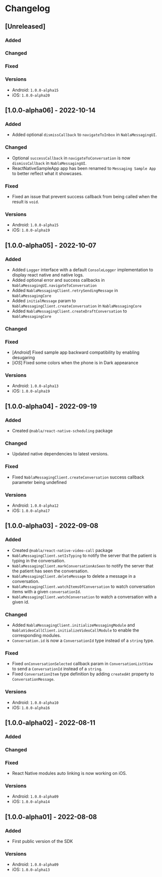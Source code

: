 # Changelog

## [Unreleased]

### Added

### Changed

### Fixed

### Versions

- Android: `1.0.0-alpha15`
- iOS: `1.0.0-alpha20`

## [1.0.0-alpha06] - 2022-10-14

### Added

- Added optional `dismissCallback` to `navigateToInbox` in `NablaMessagingUI`.

### Changed

- Optional `successCallback` in `navigateToConversation` is now `dismissCallback` in `NablaMessagingUI`.
- ReactNativeSampleApp app has been renamed to `Messaging Sample App` to better reflect what it showcases.

### Fixed

- Fixed an issue that prevent success callback from being called when the result is `void`.

### Versions

- Android: `1.0.0-alpha15`
- iOS: `1.0.0-alpha19`

## [1.0.0-alpha05] - 2022-10-07

### Added

- Added `Logger` interface with a default `ConsoleLogger` implementation to display react native and native logs.
- Added optional error and success callbacks in `NablaMessagingUI.navigateToConversation`
- Added `NablaMessagingClient.retrySendingMessage` in `NablaMessagingCore`
- Added `initialMessage` param to `NablaMessagingClient.createConversation` in `NablaMessagingCore`
- Added `NablaMessagingClient.createDraftConversation` to `NablaMessagingCore`

### Changed

### Fixed

- [_Android_] Fixed sample app backward compatibility by enabling desugaring
- [_iOS_] Fixed some colors when the phone is in Dark appearance

### Versions

- Android: `1.0.0-alpha13`
- iOS: `1.0.0-alpha19`

## [1.0.0-alpha04] - 2022-09-19

### Added

- Created `@nabla/react-native-scheduling` package

### Changed

- Updated native dependencies to latest versions.

### Fixed

- Fixed `NablaMessagingClient.createConversation` success callback parameter being undefined 

### Versions

- Android: `1.0.0-alpha12`
- iOS: `1.0.0-alpha17`

## [1.0.0-alpha03] - 2022-09-08

### Added

- Created `@nabla/react-native-video-call` package
- `NablaMessagingClient.setIsTyping` to notify the server that the patient is typing in the conversation.
- `NablaMessagingClient.markConversationAsSeen` to notify the server that the patient has seen the conversation.
- `NablaMessagingClient.deleteMessage` to delete a message in a conversation.
- `NablaMessagingClient.watchItemsOfConversation` to watch conversation items with a given `conversationId`.
- `NablaMessagingClient.watchConversation` to watch a conversation with a given id.

### Changed

- Added `NablaMessagingClient.initializeMessagingModule` and `NablaVideoCallClient.initializeVideoCallModule` to enable the corresponding modules.
- `Conversation.id` is now a `ConversationId` type instead of a `string` type. 

### Fixed

- Fixed `onConversationSelected` callback param in `ConversationListView` to send a `ConversationId` instead of a `string`.
- Fixed `ConversationItem` type definition by adding `createdAt` property to `ConversationMessage`.

### Versions

- Android: `1.0.0-alpha10`
- iOS: `1.0.0-alpha16`

## [1.0.0-alpha02] - 2022-08-11

### Added

### Changed

### Fixed

- React Native modules auto linking is now working on iOS.   

### Versions

- Android: `1.0.0-alpha09`
- iOS: `1.0.0-alpha14`

## [1.0.0-alpha01] - 2022-08-08

### Added

- First public version of the SDK

### Versions
 
- Android: `1.0.0-alpha09`
- iOS: `1.0.0-alpha13`
